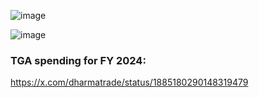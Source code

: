 
![image](https://github.com/user-attachments/assets/c398ae7e-7adb-41b3-9327-f6c03be005cd)

![image](https://github.com/user-attachments/assets/5b9fbe15-e8bf-4e31-afa3-051d81cfb168)

### TGA spending for FY 2024:

https://x.com/dharmatrade/status/1885180290148319479
